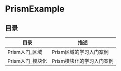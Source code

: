 # PrismExample

## 目录

| 目录             | 描述                      |
| ---------------- | ------------------------- |
| Prism入门_区域   | Prism区域的学习入门案例   |
| Prism入门_模块化 | Prism模块化的学习入门案例 |

